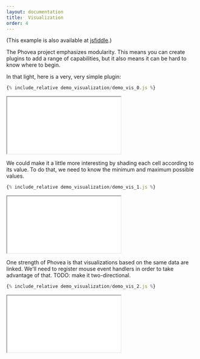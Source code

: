 ```yaml
---
layout: documentation
title:  Visualization
order: 4
---
```



(This example is also available at
[jsfiddle](http://jsfiddle.net/gh/get/library/pure/phovea/phovea.github.io/tree/master/tutorials/demo_visualization/jsfiddle).)

The Phovea project emphasizes modularity. This means you can create plugins to add
a range of capabilities, but it also means it can be hard to know where to begin.

In that light, here is a very, very simple plugin:

```javascript
{% include_relative demo_visualization/demo_vis_0.js %}
```
<iframe src="../frame.html?demo_visualization/demo_vis_0"></iframe>

We could make it a little more interesting by shading each cell according to its value.
To do that, we need to know the minimum and maximum possible values.

```javascript
{% include_relative demo_visualization/demo_vis_1.js %}
```
<iframe src="../frame.html?demo_visualization/demo_vis_1"></iframe>

One strength of Phovea is that visualizations based on the same data are linked.
We'll need to register mouse event handlers in order to take advantage of that.
TODO: make it two-directional.

```javascript
{% include_relative demo_visualization/demo_vis_2.js %}
```
<iframe src="../frame.html?demo_visualization/demo_vis_2"></iframe>
